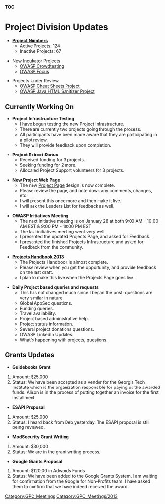 __TOC__

# Project Division Updates

  - **[Project
    Numbers](https://docs.google.com/a/owasp.org/spreadsheet/ccc?key=0AllOCxlYdf1AdFdaYXJ6SDFXNXBaemNwbnNHN3N5RVE#gid=16)**
      - Active Projects: 124
      - Inactive Projects: 67

<!-- end list -->

  - New Incubator Projects
      - [OWASP
        Crowdtesting](https://www.owasp.org/index.php/OWASP_Crowdtesting)
      - [OWASP Focus](https://www.owasp.org/index.php/OWASP_Focus)

<!-- end list -->

  - Projects Under Review
      - [OWASP Cheat Sheets
        Project](https://www.owasp.org/index.php/Cheat_Sheets)
      - [OWASP Java HTML Sanitizer
        Project](https://www.owasp.org/index.php/OWASP_Java_HTML_Sanitizer_Project)

## Currently Working On

  - **Project Infrastructure Testing**
      - I have begun testing the new Project Infrastructure.
      - There are currently two projects going through the process.
      - All participants have been made aware that they are
        participating in a pilot review.
      - They will provide feedback upon completion.

<!-- end list -->

  - **Project Reboot Status**
      - Received funding for 3 projects.
      - Seeking funding for 2 more.
      - Allocated Project Support volunteers for 3 projects.

<!-- end list -->

  - **New Project Web Page**
      - The new [Project
        Page](https://www.owasp.org/index.php/Test2test) design is now
        complete.
      - Please review the page, and note down any comments, changes,
        etc.
      - I will present this once more and then make it live.
      - I will ask the Leaders List for feedback as well.

<!-- end list -->

  - **OWASP Initiatives Meeting**
      - The next initiative meeting is on January 28 at both 9:00 AM -
        10:00 AM EST & 9:00 PM - 10:00 PM EST
      - The last initiatives meeting went very well.
      - I presented the updated Projects Page, and asked for Feedback.
      - I presented the finished Projects Infrastructure and asked for
        Feedback from the community.

<!-- end list -->

  - **[Projects
    Handbook 2013](https://docs.google.com/a/owasp.org/document/d/1MpZx5w4TaqS-FoQaEXDhncz6dhG4mdgC4id2HsJQhjc/edit)**
      - The Projects Handbook is almost complete.
      - Please review when you get the opportunity, and provide feedback
        on the last draft.
      - I plan to make this live when the Projects Page goes live.

<!-- end list -->

  - **Daily Project based queries and requests**
      - This has not changed much since I began the post: questions are
        very similar in nature.
      - Global AppSec questions.
      - Funding queries.
      - Travel availability.
      - Project based administrative help.
      - Project status information.
      - Several project donations questions.
      - OWASP LinkedIn Updates.
      - What's happening with projects, questions.

## Grants Updates

  - **Guidebooks Grant**

<!-- end list -->

1.  Amount: $25,000
2.  Status: We have been accepted as a vendor for the Georgia Tech
    Institute which is the organization responsible for paying us the
    awarded funds. Alison is in the process of putting together an
    invoice for the first installment.

<!-- end list -->

  - **ESAPI Proposal**

<!-- end list -->

1.  Amount: $25,000
2.  Status: I heard back from Deb yesterday. The ESAPI proposal is still
    being reviewed.

<!-- end list -->

  - **ModSecurity Grant Writing**

<!-- end list -->

1.  Amount: $30,000
2.  Status: We are in the grant writing process.

<!-- end list -->

  - **Google Grants Proposal**

<!-- end list -->

1.  Amount: $120,00 in Adwords Funds
2.  Status: We have been added to the Google Grants System. I am waiting
    for confirmation from the Google for Non-Profits team. I have asked
    them to confirm that we have indeed received the award.

[Category:GPC_Meetings](Category:GPC_Meetings "wikilink")
[Category:GPC_Meetings/2013](Category:GPC_Meetings/2013 "wikilink")